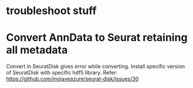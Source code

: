 # troubleshoot stuff

# Convert AnnData to Seurat retaining all metadata
Convert in SeuratDisk gives error while converting. Install specific version of SeuratDisk with specific hdf5 library.
Refer: https://github.com/mojaveazure/seurat-disk/issues/30

